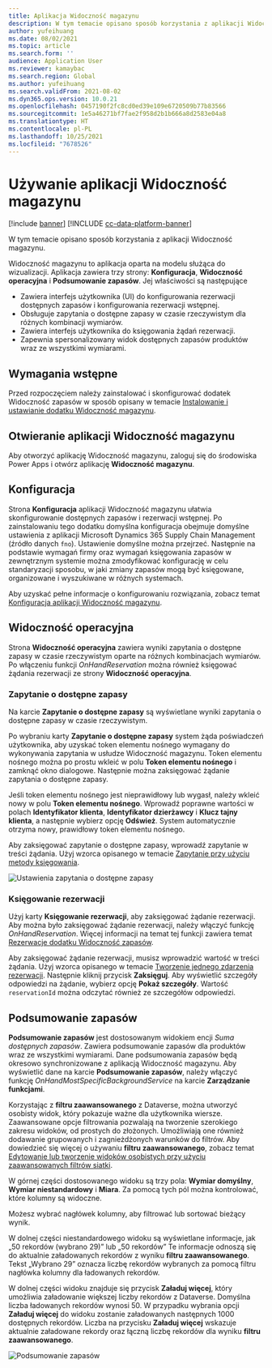 ```yaml
---
title: Aplikacja Widoczność magazynu
description: W tym temacie opisano sposób korzystania z aplikacji Widoczność magazynu.
author: yufeihuang
ms.date: 08/02/2021
ms.topic: article
ms.search.form: ''
audience: Application User
ms.reviewer: kamaybac
ms.search.region: Global
ms.author: yufeihuang
ms.search.validFrom: 2021-08-02
ms.dyn365.ops.version: 10.0.21
ms.openlocfilehash: 0457190f2fc8cd0ed39e109e6720509b77b83566
ms.sourcegitcommit: 1e5a46271bf7fae2f958d2b1b666a8d2583e04a8
ms.translationtype: HT
ms.contentlocale: pl-PL
ms.lasthandoff: 10/25/2021
ms.locfileid: "7678526"
---
```

# <a name="use-the-inventory-visibility-app"></a>Używanie aplikacji Widoczność magazynu

[!include [banner](../includes/banner.md)]
[!INCLUDE [cc-data-platform-banner](../../includes/cc-data-platform-banner.md)]

W tym temacie opisano sposób korzystania z aplikacji Widoczność magazynu.

Widoczność magazynu to aplikacja oparta na modelu służąca do wizualizacji. Aplikacja zawiera trzy strony: **Konfiguracja**, **Widoczność operacyjna** i **Podsumowanie zapasów**. Jej właściwości są następujące

- Zawiera interfejs użytkownika (UI) do konfigurowania rezerwacji dostępnych zapasów i konfigurowania rezerwacji wstępnej.
- Obsługuje zapytania o dostępne zapasy w czasie rzeczywistym dla różnych kombinacji wymiarów.
- Zawiera interfejs użytkownika do księgowania żądań rezerwacji.
- Zapewnia spersonalizowany widok dostępnych zapasów produktów wraz ze wszystkimi wymiarami.

## <a name="prerequisites"></a>Wymagania wstępne

Przed rozpoczęciem należy zainstalować i skonfigurować dodatek Widoczność zapasów w sposób opisany w temacie [Instalowanie i ustawianie dodatku Widoczność magazynu](inventory-visibility-setup.md).

## <a name="open-the-inventory-visibility-app"></a>Otwieranie aplikacji Widoczność magazynu

Aby otworzyć aplikację Widoczność magazynu, zaloguj się do środowiska Power Apps i otwórz aplikację **Widoczność magazynu**.

## <a name="configuration"></a><a name="configuration"></a>Konfiguracja

Strona **Konfiguracja** aplikacji Widoczność magazynu ułatwia skonfigurowanie dostępnych zapasów i rezerwacji wstępnej. Po zainstalowaniu tego dodatku domyślna konfiguracja obejmuje domyślne ustawienia z aplikacji Microsoft Dynamics 365 Supply Chain Management (źródło danych `fno`). Ustawienie domyślne można przejrzeć. Następnie na podstawie wymagań firmy oraz wymagań księgowania zapasów w zewnętrznym systemie można zmodyfikować konfigurację w celu standaryzacji sposobu, w jaki zmiany zapasów mogą być księgowane, organizowane i wyszukiwane w różnych systemach.

Aby uzyskać pełne informacje o konfigurowaniu rozwiązania, zobacz temat [Konfiguracja aplikacji Widoczność magazynu](inventory-visibility-configuration.md).

## <a name="operational-visibility"></a>Widoczność operacyjna

Strona **Widoczność operacyjna** zawiera wyniki zapytania o dostępne zapasy w czasie rzeczywistym oparte na różnych kombinacjach wymiarów. Po włączeniu funkcji *OnHandReservation* można również księgować żądania rezerwacji ze strony **Widoczność operacyjna**.

### <a name="on-hand-query"></a>Zapytanie o dostępne zapasy

Na karcie **Zapytanie o dostępne zapasy** są wyświetlane wyniki zapytania o dostępne zapasy w czasie rzeczywistym.

Po wybraniu karty **Zapytanie o dostępne zapasy** system żąda poświadczeń użytkownika, aby uzyskać token elementu nośnego wymagany do wykonywania zapytania w usłudze Widoczność magazynu. Token elementu nośnego można po prostu wkleić w polu **Token elementu nośnego** i zamknąć okno dialogowe. Następnie można zaksięgować żądanie zapytania o dostępne zapasy.

Jeśli token elementu nośnego jest nieprawidłowy lub wygasł, należy wkleić nowy w polu **Token elementu nośnego**. Wprowadź poprawne wartości w polach **Identyfikator klienta**, **Identyfikator dzierżawcy** i **Klucz tajny klienta**, a następnie wybierz opcję **Odśwież**. System automatycznie otrzyma nowy, prawidłowy token elementu nośnego.

Aby zaksięgować zapytanie o dostępne zapasy, wprowadź zapytanie w treści żądania. Użyj wzorca opisanego w temacie [Zapytanie przy użyciu metody księgowania](inventory-visibility-api.md#query-with-post-method).

![Ustawienia zapytania o dostępne zapasy](media/inventory-visibility-query-settings.png "Ustawienia zapytania o dostępne zapasy")

### <a name="reservation-posting"></a>Księgowanie rezerwacji

Użyj karty **Księgowanie rezerwacji**, aby zaksięgować żądanie rezerwacji. Aby można było zaksięgować żądanie rezerwacji, należy włączyć funkcję *OnHandReservation*. Więcej informacji na temat tej funkcji zawiera temat [Rezerwacje dodatku Widoczność zapasów](inventory-visibility-reservations.md).

Aby zaksięgować żądanie rezerwacji, musisz wprowadzić wartość w treści żądania. Użyj wzorca opisanego w temacie [Tworzenie jednego zdarzenia rezerwacji](inventory-visibility-api.md#create-one-reservation-event). Następnie kliknij przycisk **Zaksięguj**. Aby wyświetlić szczegóły odpowiedzi na żądanie, wybierz opcję **Pokaż szczegóły**. Wartość `reservationId` można odczytać również ze szczegółów odpowiedzi.

## <a name="inventory-summary"></a><a name="inventory-summary"></a>Podsumowanie zapasów

**Podsumowanie zapasów** jest dostosowanym widokiem encji *Suma dostępnych zapasów*. Zawiera podsumowanie zapasów dla produktów wraz ze wszystkimi wymiarami. Dane podsumowania zapasów będą okresowo synchronizowane z aplikacją Widoczność magazynu. Aby wyświetlić dane na karcie **Podsumowanie zapasów**, należy włączyć funkcję *OnHandMostSpecificBackgroundService* na karcie **Zarządzanie funkcjami**.

Korzystając z **filtru zaawansowanego** z Dataverse, można utworzyć osobisty widok, który pokazuje ważne dla użytkownika wiersze. Zaawansowane opcje filtrowania pozwalają na tworzenie szerokiego zakresu widoków, od prostych do złożonych. Umożliwiają one również dodawanie grupowanych i zagnieżdżonych warunków do filtrów. Aby dowiedzieć się więcej o używaniu **filtru zaawansowanego**, zobacz temat [Edytowanie lub tworzenie widoków osobistych przy użyciu zaawansowanych filtrów siatki](/powerapps/user/grid-filters-advanced).

W górnej części dostosowanego widoku są trzy pola: **Wymiar domyślny**, **Wymiar niestandardowy** i **Miara**. Za pomocą tych pól można kontrolować, które kolumny są widoczne.

Możesz wybrać nagłówek kolumny, aby filtrować lub sortować bieżący wynik.

W dolnej części niestandardowego widoku są wyświetlane informacje, jak „50 rekordów (wybrano 29)” lub „50 rekordów” Te informacje odnoszą się do aktualnie załadowanych rekordów z wyniku **filtru zaawansowanego**. Tekst „Wybrano 29” oznacza liczbę rekordów wybranych za pomocą filtru nagłówka kolumny dla ładowanych rekordów.

W dolnej części widoku znajduje się przycisk **Załaduj więcej**, który umożliwia załadowanie większej liczby rekordów z Dataverse. Domyślna liczba ładowanych rekordów wynosi 50. W przypadku wybrania opcji **Załaduj więcej** do widoku zostanie załadowanych następnych 1000 dostępnych rekordów. Liczba na przycisku **Załaduj więcej** wskazuje aktualnie załadowane rekordy oraz łączną liczbę rekordów dla wyniku **filtru zaawansowanego**.

![Podsumowanie zapasów](media/inventory-visibility-onhand-list.png "Podsumowanie zapasów")
